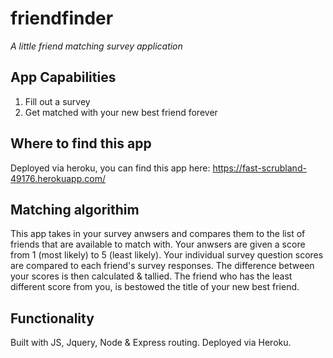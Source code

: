 # friendfinder

*A little friend matching survey application*

## App Capabilities
1. Fill out a survey
2. Get matched with your new best friend forever


## Where to find this app
Deployed via heroku, you can find this app here:
https://fast-scrubland-49176.herokuapp.com/

## Matching algorithim
This app takes in your survey anwsers and compares them to the list of friends that are available to match with. Your anwsers are given a score from 1 (most likely) to 5 (least likely). Your individual survey question scores are compared to each friend's survey responses. The difference between your scores is then calculated & tallied. The friend who has the least different score from you, is bestowed the title of your new best friend.


## Functionality
Built with JS, Jquery, Node & Express routing. Deployed via Heroku.

